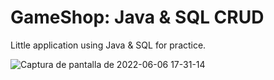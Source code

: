 # GameShop: Java & SQL CRUD

Little application using Java & SQL for practice.

![Captura de pantalla de 2022-06-06 17-31-14](https://user-images.githubusercontent.com/80178613/172260002-25d1e1a0-913e-49f9-a121-bfb5ed1af26a.png)
